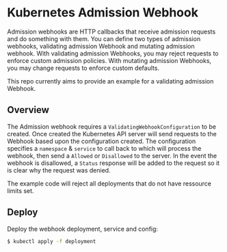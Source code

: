 # Kubernetes Admission Webhook

Admission webhooks are HTTP callbacks that receive admission requests and do something with them.
You can define two types of admission webhooks, validating admission Webhook and mutating admission webhook.
With validating admission Webhooks, you may reject requests to enforce custom admission policies.
With mutating admission Webhooks, you may change requests to enforce custom defaults.

This repo currently aims to provide an example for a validating admission Webhook.

## Overview

The Admission webhook requires a `ValidatingWebhookConfiguration` to be created. Once created the Kubernetes API server will send requests to the Webhook based upon the configuration created. 
The configuration specifies a `namespace` & `service` to call back to which will process the webhook, then send a `Allowed` or `Disallowed` to the server. 
In the event the webhook is disallowed, a `Status` response will be added to the request so it is clear why the request was denied.

The example code will reject all deployments that do not have ressource limits set.

## Deploy

Deploy the webhook deployment, service and config:

```bash
$ kubectl apply -f deployment
```